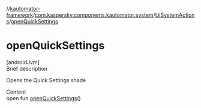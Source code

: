 //[kautomator-framework](../../index.md)/[com.kaspersky.components.kautomator.system](../index.md)/[UiSystemActions](index.md)/[openQuickSettings](open-quick-settings.md)



# openQuickSettings  
[androidJvm]  
Brief description  


Opens the Quick Settings shade

  
Content  
open fun [openQuickSettings](open-quick-settings.md)()  



